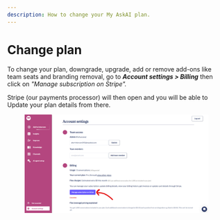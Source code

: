 ```yaml
---
description: How to change your My AskAI plan.
---
```


# Change plan

To change your plan, downgrade, upgrade, add or remove add-ons like team seats and branding removal, go to _**Account settings > Billing**_ then click on _"Manage subscription on Stripe"._

Stripe (our payments processor) will then open and you will be able to Update your plan details from there.&#x20;

<figure><img src="../../.gitbook/assets/image (476).png" alt=""><figcaption></figcaption></figure>

